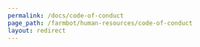 ```yaml
---
permalink: /docs/code-of-conduct
page_path: /farmbot/human-resources/code-of-conduct
layout: redirect
---
```

